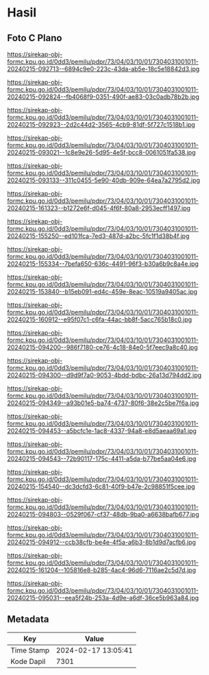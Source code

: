 # Hasil

## Foto C Plano

https://sirekap-obj-formc.kpu.go.id/0dd3/pemilu/pdpr/73/04/03/10/01/7304031001011-20240215-092713--6894c9e0-223c-43da-ab5e-18c5e18842d3.jpg

https://sirekap-obj-formc.kpu.go.id/0dd3/pemilu/pdpr/73/04/03/10/01/7304031001011-20240215-092824--fb4068f9-0351-490f-ae83-03c0adb78b2b.jpg

https://sirekap-obj-formc.kpu.go.id/0dd3/pemilu/pdpr/73/04/03/10/01/7304031001011-20240215-092923--2d2c44d2-3565-4cb9-81df-5f727c1518b1.jpg

https://sirekap-obj-formc.kpu.go.id/0dd3/pemilu/pdpr/73/04/03/10/01/7304031001011-20240215-093021--1c8e9e26-5d95-4e5f-bcc8-0061051fa538.jpg

https://sirekap-obj-formc.kpu.go.id/0dd3/pemilu/pdpr/73/04/03/10/01/7304031001011-20240215-093133--311c0455-5e90-40db-909e-64ea7a2795d2.jpg

https://sirekap-obj-formc.kpu.go.id/0dd3/pemilu/pdpr/73/04/03/10/01/7304031001011-20240215-161323--b1272e6f-d045-4f6f-80a8-2953ecff1497.jpg

https://sirekap-obj-formc.kpu.go.id/0dd3/pemilu/pdpr/73/04/03/10/01/7304031001011-20240215-155250--ed101fca-7ed3-487d-a2bc-5fc1f1d38b4f.jpg

https://sirekap-obj-formc.kpu.go.id/0dd3/pemilu/pdpr/73/04/03/10/01/7304031001011-20240215-155334--7befa650-636c-4491-96f3-b30a6b9c8a4e.jpg

https://sirekap-obj-formc.kpu.go.id/0dd3/pemilu/pdpr/73/04/03/10/01/7304031001011-20240215-153840--b15eb091-ed4c-459e-8eac-10519a9405ac.jpg

https://sirekap-obj-formc.kpu.go.id/0dd3/pemilu/pdpr/73/04/03/10/01/7304031001011-20240215-160912--e95f07c1-c6fa-44ac-bb8f-5acc765b18c0.jpg

https://sirekap-obj-formc.kpu.go.id/0dd3/pemilu/pdpr/73/04/03/10/01/7304031001011-20240215-094200--986f7180-ce76-4c18-84e0-5f7eec9a8c40.jpg

https://sirekap-obj-formc.kpu.go.id/0dd3/pemilu/pdpr/73/04/03/10/01/7304031001011-20240215-094300--d9d9f7a0-9053-4bdd-bdbc-26a13d794dd2.jpg

https://sirekap-obj-formc.kpu.go.id/0dd3/pemilu/pdpr/73/04/03/10/01/7304031001011-20240215-094349--a93b01e5-ba74-4737-80f6-38e2c5be7f6a.jpg

https://sirekap-obj-formc.kpu.go.id/0dd3/pemilu/pdpr/73/04/03/10/01/7304031001011-20240215-094453--a5bcfc1e-1ac8-4337-94a8-e8d5aeaa69a1.jpg

https://sirekap-obj-formc.kpu.go.id/0dd3/pemilu/pdpr/73/04/03/10/01/7304031001011-20240215-094543--72b90117-175c-4411-a5da-b77be5aa04e6.jpg

https://sirekap-obj-formc.kpu.go.id/0dd3/pemilu/pdpr/73/04/03/10/01/7304031001011-20240215-154540--dc3dcfd3-6c81-40f9-b47e-2c98851f5cee.jpg

https://sirekap-obj-formc.kpu.go.id/0dd3/pemilu/pdpr/73/04/03/10/01/7304031001011-20240215-094803--0529f067-cf37-48db-9ba0-a6638bafb677.jpg

https://sirekap-obj-formc.kpu.go.id/0dd3/pemilu/pdpr/73/04/03/10/01/7304031001011-20240215-094912--ccb38cfb-be4e-4f5a-a6b3-8b1d9d7acfb6.jpg

https://sirekap-obj-formc.kpu.go.id/0dd3/pemilu/pdpr/73/04/03/10/01/7304031001011-20240215-161204--105816e8-b285-4ac4-96d6-7116ae2c5d7d.jpg

https://sirekap-obj-formc.kpu.go.id/0dd3/pemilu/pdpr/73/04/03/10/01/7304031001011-20240215-095031--eea5f24b-253a-4d9e-a6df-36ce5b963a84.jpg


## Metadata

| Key        | Value               |
| ---------- | ------------------- |
| Time Stamp | 2024-02-17 13:05:41 |
| Kode Dapil | 7301                |



